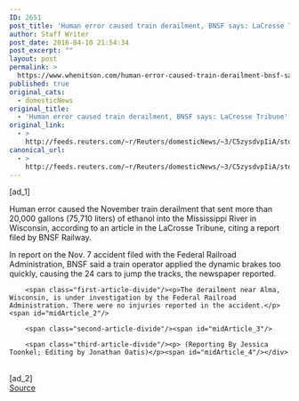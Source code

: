 ```yaml
---
ID: 2651
post_title: 'Human error caused train derailment, BNSF says: LaCrosse Tribune'
author: Staff Writer
post_date: 2016-04-10 21:54:34
post_excerpt: ""
layout: post
permalink: >
  https://www.whenitson.com/human-error-caused-train-derailment-bnsf-says-lacrosse-tribune/
published: true
original_cats:
  - domesticNews
original_title:
  - 'Human error caused train derailment, BNSF says: LaCrosse Tribune'
original_link:
  - >
    http://feeds.reuters.com/~r/Reuters/domesticNews/~3/C5zysdvpIiA/story01.htm
canonical_url:
  - >
    http://feeds.reuters.com/~r/Reuters/domesticNews/~3/C5zysdvpIiA/story01.htm
---
```

 [ad_1]
<br><div id="articleText">
<span id="midArticle_start"/>

<span class="focusParagraph" readability="8"><p><span class="articleLocatio&lt;/span&gt;n">Human error caused the November train derailment that sent more than 20,000 gallons (75,710 liters) of ethanol into the Mississippi River in Wisconsin, according to an article in the LaCrosse Tribune, citing a report filed by BNSF Railway.</span></p></span><span id="midArticle_0"/><p>In report on the Nov. 7 accident filed with the Federal Railroad Administration, BNSF said a train operator applied the dynamic brakes too quickly, causing the 24 cars to jump the tracks, the newspaper reported.</p><span id="midArticle_1"/>
        
        <span class="first-article-divide"/><p>The derailment near Alma, Wisconsin, is under investigation by the Federal Railroad Administration. There were no injuries reported in the accident.</p><span id="midArticle_2"/>
        
        <span class="second-article-divide"/><span id="midArticle_3"/>
        
        <span class="third-article-divide"/><p> (Reporting By Jessica Toonkel; Editing by Jonathan Oatis)</p><span id="midArticle_4"/></div>
<br>[ad_2]
<br><a href="http://feeds.reuters.com/~r/Reuters/domesticNews/~3/C5zysdvpIiA/story01.htm">Source </a>